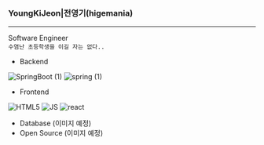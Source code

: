 ### YoungKiJeon|전영기(higemania)
___
Software Engineer
<br>`수염난 초등학생을 이길 자는 없다..`

* Backend

![SpringBoot (1)](https://user-images.githubusercontent.com/60690630/142000011-b18534a0-184c-43b9-8ae2-1a9a94f4e6d8.png)
![spring (1)](https://user-images.githubusercontent.com/60690630/142001009-12217047-90b6-4052-9e30-73fb308a63b7.png)



* Frontend

![HTML5](https://user-images.githubusercontent.com/60690630/142001106-58bcdad2-86d9-46b5-8651-823cb1af7dfe.png)
![JS](https://user-images.githubusercontent.com/60690630/142001133-831ab49d-3f35-4162-80c3-36138db2cd49.png)
![react](https://user-images.githubusercontent.com/60690630/142000997-ca08133f-7710-4a31-90be-fce58fe88578.png)

* Database
(이미지 예정)     
* Open Source
(이미지 예정)
